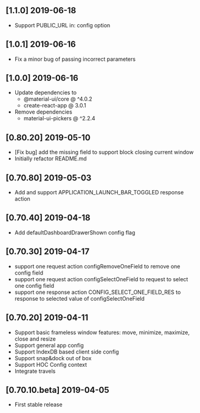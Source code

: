 ## [1.1.0] 2019-06-18
- Support PUBLIC_URL in: config option
## [1.0.1] 2019-06-16
- Fix a minor bug of passing incorrect parameters
## [1.0.0] 2019-06-16
- Update dependencies to 
    - @material-ui/core @ ^4.0.2
    - create-react-app @ 3.0.1
- Remove dependencies
    - material-ui-pickers @ ^2.2.4
## [0.80.20] 2019-05-10
- [Fix bug] add the missing field to support block closing current window
- Initially refactor README.md

## [0.70.80] 2019-05-03
- Add and support APPLICATION_LAUNCH_BAR_TOGGLED response action

## [0.70.40] 2019-04-18
- Add defaultDashboardDrawerShown config flag

## [0.70.30] 2019-04-17
- support one request action configRemoveOneField to remove one config field
- support one request action configSelectOneField to request to select one config field
- support one response action CONFIG_SELECT_ONE_FIELD_RES to response to selected value of configSelectOneField

## [0.70.20] 2019-04-11
- Support basic frameless window features: move, minimize, maximize, close and resize
- Support general app config
- Support IndexDB based client side config
- Support snap&dock out of box
- Support HOC Config context
- Integrate travels

## [0.70.10.beta] 2019-04-05
- First stable release
